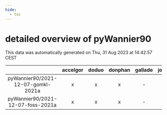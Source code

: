 ```yaml
---
hide:
  - toc
---
```


detailed overview of pyWannier90
================================


This data was automatically generated on Thu, 31 Aug 2023 at 14:42:57 CEST  

| |accelgor|doduo|donphan|gallade|joltik|skitty|swalot|victini|
| :---: | :---: | :---: | :---: | :---: | :---: | :---: | :---: | :---: |
|pyWannier90/2021-12-07-gomkl-2021a|x|x|x|-|x|x|x|x|
|pyWannier90/2021-12-07-foss-2021a|x|x|x|-|x|x|x|x|
